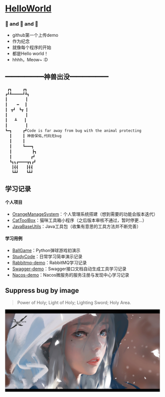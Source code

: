 # [HelloWorld](https://tangerinespecter.github.io/HelloWorld/sunflower/)

### 🌻 and 🍊 and 👻

- github第一个上传demo
- 作为纪念
- 就像每个程序的开始
- 都是Hello world！
- hhhh，Meow~ :D

## ━━━━━━神兽出没━━━━━━ 
```
 ┏┓　　　┏┓ 
┏┛┻━━━━━┛┻┓
┃　　　　　┃
┃　 　━　 ┃
┃　┳┛　┗┳ ┃
┃　　　　　┃
┃　　┻　　┃ 
┃　　　　　┃ 　　
┗━┓　　　┏┛Code is far away from bug with the animal protecting 
  ┃　　　┃ 神兽保佑,代码无bug 
  ┃　　　┃  　　　　
  ┃　　　┗━━━┓ 
  ┃　　　　　 ┣┓ 
  ┃　　　　  ┏┛  　　　　
  ┗┓┓┏━━━━┳┓┏┛  　　　　　
   ┃┫┫　  ┃┫┫ 
   ┗┻┛　  ┗┻┛
```

## 学习记录

#### 个人项目

- [OrangeManageSystem](https://github.com/TangerineSpecter/OrangeManageSystem)：个人管理系统搭建（想到需要的功能会版本迭代）
- [CatToolBox](https://github.com/TangerineSpecter/CatToolBox)：猫咪工具箱小程序（之后版本审核不通过，暂时停更...）
- [JavaBaseUtils](https://github.com/TangerineSpecter/JavaBaseUtils)：Java工具包（收集有意思的工具方法并不断完善）

#### 学习用例

- [BallGame](https://github.com/TangerineSpecter/BallGame)：Python弹球游戏初演示
- [StudyCode](https://github.com/TangerineSpecter/StudyCode)：日常学习简单演示记录
- [Rabbitmq-demo](https://github.com/TangerineSpecter/Rabbitmq-demo)：RabbitMQ学习记录
- [Swagger-demo](https://github.com/TangerineSpecter/Swagger-demo)：Swagger接口文档自动生成工具学习记录
- [Nacos-demo](https://github.com/TangerineSpecter/Nacos-demo)：Nacos微服务的服务注册与发现中心学习记录

## Suppress bug by image
>Power of Holy; Light of Holy; Lighting Sword; Holy Area. 

<img src="img/1.jpg">
